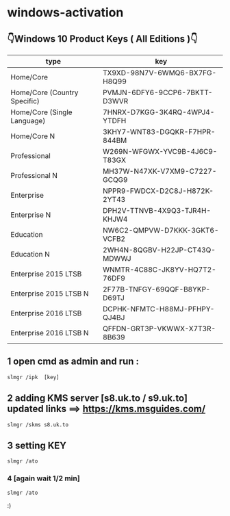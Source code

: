 # windows-activation

## 👇Windows 10 Product Keys ( All Editions )👇 
|type | key |
|--|--|
| Home/Core |	TX9XD-98N7V-6WMQ6-BX7FG-H8Q99 |
| Home/Core (Country Specific) |	PVMJN-6DFY6-9CCP6-7BKTT-D3WVR |
| Home/Core (Single Language) |	7HNRX-D7KGG-3K4RQ-4WPJ4-YTDFH |
| Home/Core N |	3KHY7-WNT83-DGQKR-F7HPR-844BM |
| Professional |	W269N-WFGWX-YVC9B-4J6C9-T83GX |
| Professional N |	MH37W-N47XK-V7XM9-C7227-GCQG9 |
| Enterprise |	NPPR9-FWDCX-D2C8J-H872K-2YT43 |
| Enterprise N |	DPH2V-TTNVB-4X9Q3-TJR4H-KHJW4 |
| Education |	NW6C2-QMPVW-D7KKK-3GKT6-VCFB2 |
| Education N |	2WH4N-8QGBV-H22JP-CT43Q-MDWWJ |
| Enterprise 2015 LTSB |	WNMTR-4C88C-JK8YV-HQ7T2-76DF9 |
| Enterprise 2015 LTSB N |	2F77B-TNFGY-69QQF-B8YKP-D69TJ |
| Enterprise 2016 LTSB |	DCPHK-NFMTC-H88MJ-PFHPY-QJ4BJ |
| Enterprise 2016 LTSB N |	QFFDN-GRT3P-VKWWX-X7T3R-8B639 |


## 1 open cmd as admin and run :
    slmgr /ipk  [key]
## 2 adding KMS server [s8.uk.to / s9.uk.to] updated links ==> https://kms.msguides.com/
    slmgr /skms s8.uk.to
## 3 setting KEY
    slmgr /ato 
### 4  [again wait 1/2 min]
    slmgr /ato 

:)
